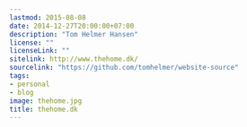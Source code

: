 ```yaml
---
lastmod: 2015-08-08
date: 2014-12-27T20:00:00+07:00
description: "Tom Helmer Hansen"
license: ""
licenseLink: ""
sitelink: http://www.thehome.dk/
sourcelink: "https://github.com/tomhelmer/website-source"
tags:
- personal
- blog
image: thehome.jpg
title: thehome.dk
---
```


